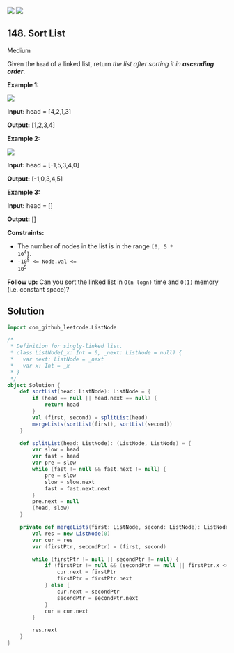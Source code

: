 [![](https://img.shields.io/github/stars/javadev/LeetCode-in-All?label=Stars&style=flat-square)](https://github.com/javadev/LeetCode-in-All)
[![](https://img.shields.io/github/forks/javadev/LeetCode-in-All?label=Fork%20me%20on%20GitHub%20&style=flat-square)](https://github.com/javadev/LeetCode-in-All/fork)

## 148\. Sort List

Medium

Given the `head` of a linked list, return _the list after sorting it in **ascending order**_.

**Example 1:**

![](https://assets.leetcode.com/uploads/2020/09/14/sort_list_1.jpg)

**Input:** head = [4,2,1,3]

**Output:** [1,2,3,4] 

**Example 2:**

![](https://assets.leetcode.com/uploads/2020/09/14/sort_list_2.jpg)

**Input:** head = [-1,5,3,4,0]

**Output:** [-1,0,3,4,5] 

**Example 3:**

**Input:** head = []

**Output:** [] 

**Constraints:**

*   The number of nodes in the list is in the range <code>[0, 5 * 10<sup>4</sup>]</code>.
*   <code>-10<sup>5</sup> <= Node.val <= 10<sup>5</sup></code>

**Follow up:** Can you sort the linked list in `O(n logn)` time and `O(1)` memory (i.e. constant space)?

## Solution

```scala
import com_github_leetcode.ListNode

/*
 * Definition for singly-linked list.
 * class ListNode(_x: Int = 0, _next: ListNode = null) {
 *   var next: ListNode = _next
 *   var x: Int = _x
 * }
 */
object Solution {
    def sortList(head: ListNode): ListNode = {
        if (head == null || head.next == null) {
            return head
        }
        val (first, second) = splitList(head)
        mergeLists(sortList(first), sortList(second))
    }

    def splitList(head: ListNode): (ListNode, ListNode) = {
        var slow = head
        var fast = head
        var pre = slow
        while (fast != null && fast.next != null) {
            pre = slow
            slow = slow.next
            fast = fast.next.next
        }
        pre.next = null
        (head, slow)
    }

    private def mergeLists(first: ListNode, second: ListNode): ListNode = {
        val res = new ListNode(0)
        var cur = res
        var (firstPtr, secondPtr) = (first, second)

        while (firstPtr != null || secondPtr != null) {
            if (firstPtr != null && (secondPtr == null || firstPtr.x <= secondPtr.x)) {
                cur.next = firstPtr
                firstPtr = firstPtr.next
            } else {
                cur.next = secondPtr
                secondPtr = secondPtr.next
            }
            cur = cur.next
        }

        res.next
    }
}
```